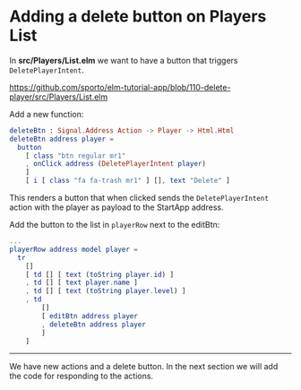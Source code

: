 # Adding a delete button on Players List

In __src/Players/List.elm__ we want to have a button that triggers `DeletePlayerIntent`.

<https://github.com/sporto/elm-tutorial-app/blob/110-delete-player/src/Players/List.elm>

Add a new function:

```elm
deleteBtn : Signal.Address Action -> Player -> Html.Html
deleteBtn address player =
  button
    [ class "btn regular mr1"
    , onClick address (DeletePlayerIntent player)
    ]
    [ i [ class "fa fa-trash mr1" ] [], text "Delete" ]
```

This renders a button that when clicked sends the `DeletePlayerIntent` action with the player as payload to the StartApp address.

Add the button to the list in `playerRow` next to the editBtn:

```elm
...
playerRow address model player =
  tr
    []
    [ td [] [ text (toString player.id) ]
    , td [] [ text player.name ]
    , td [] [ text (toString player.level) ]
    , td
        []
        [ editBtn address player
        , deleteBtn address player
        ]
    ]
```
---

We have new actions and a delete button. In the next section we will add the code for responding to the actions.
